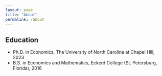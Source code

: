 ```yaml
---
layout: page
title: "About"
permalink: /about
---
```


## Education 

- Ph.D. in Economics, The University of North Carolina at Chapel Hill, 2023
- B.S. in Economics and Mathematics, Eckerd College (St. Petersburg, Florida), 2016


